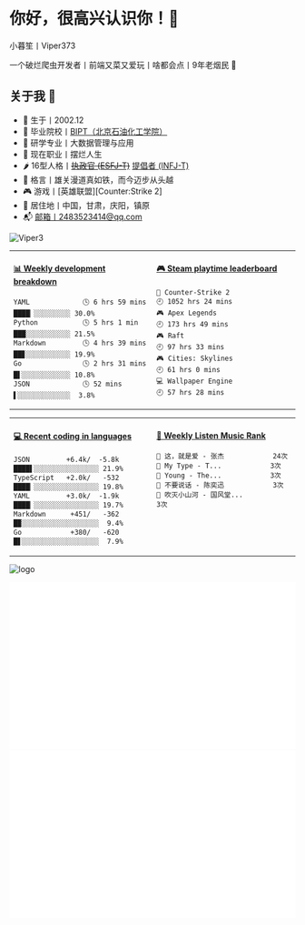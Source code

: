 # 你好，很高兴认识你！👋

小暮笙丨Viper373

一个破烂爬虫开发者丨前端又菜又爱玩丨啥都会点丨9年老烟民 🤣

## 关于我 🎨

- 🙁 生于丨2002.12
- 🏫 毕业院校丨[BIPT（北京石油化工学院）](https://www.bipt.edu.cn)
- 🎯 研学专业丨大数据管理与应用
- 🌊 现在职业丨摆烂人生
- 🌶
  16型人格丨<del>[执政官 (ESFJ-T)](https://www.16personalities.com/ch/esfj-人格)</del>
  [提倡者 (INFJ-T)](https://www.16personalities.com/ch/infj-人格)
- 🌱 格言丨雄关漫道真如铁，而今迈步从头越
- 🎮 游戏丨[英雄联盟][Counter:Strike 2]
- 🚩 居住地丨中国，甘肃，庆阳，镇原
- 📬 邮箱丨2483523414@qq.com

![Viper3](https://count.getloli.com/@Viper3?name=Viper3&theme=booru-lewd&padding=7&offset=0&align=center&scale=1&pixelated=1&darkmode=auto&num=3712)

<table>
<tr>
 <td valign="top" width="40%">

<!-- waka-box start -->
#### <a href="https://gist.github.com/8d9a3ebff6996f580d88012e6c6e02e6" target="_blank">📊 Weekly development breakdown</a>
```text
YAML             🕓 6 hrs 59 mins ████▏░░░░░░░░░ 30.0%
Python           🕓 5 hrs 1 min   ███░░░░░░░░░░░ 21.5%
Markdown         🕓 4 hrs 39 mins ██▊░░░░░░░░░░░ 19.9%
Go               🕓 2 hrs 31 mins █▌░░░░░░░░░░░░ 10.8%
JSON             🕓 52 mins       ▌░░░░░░░░░░░░░  3.8%
```
<!-- Powered by https://github.com/YouEclipse/waka-box-go . -->
<!-- waka-box end -->

</td>

<td valign="top" width="40%">

<!-- steam-box start -->
#### <a href="https://gist.github.com/64b6ce7b21a7d554b10b5a105b716ec7" target="_blank">🎮 Steam playtime leaderboard</a>
```text
🔫 Counter-Strike 2                 🕘 1052 hrs 24 mins
🎮 Apex Legends                     🕘 173 hrs 49 mins
🎮 Raft                             🕘 97 hrs 33 mins
🎮 Cities: Skylines                 🕘 61 hrs 0 mins
💻 Wallpaper Engine                 🕘 57 hrs 28 mins
```
<!-- Powered by https://github.com/YouEclipse/steam-box . -->
<!-- steam-box end -->

</td>
</tr>
</table>

<table>
<tr>
 <td valign="top" width="40%">

<!-- lang-box start -->
#### <a href="https://gist.github.com/f12b1909e28c47d7343c80b9590fe61c" target="_blank">💻 Recent coding in languages</a>
```text
JSON         +6.4k/  -5.8k ████▌░░░░░░░░░░░░░░░░ 21.9%
TypeScript   +2.0k/   -532 ████▏░░░░░░░░░░░░░░░░ 19.8%
YAML         +3.0k/  -1.9k ████▏░░░░░░░░░░░░░░░░ 19.7%
Markdown      +451/   -362 █▉░░░░░░░░░░░░░░░░░░░  9.4%
Go            +380/   -620 █▋░░░░░░░░░░░░░░░░░░░  7.9%
```
<!-- Powered by https://github.com/Viper373/lang-box . -->
<!-- lang-box end -->

</td>
 <td valign="top" width="40%">

<!-- netease-music-box start -->
#### <a href="https://gist.github.com/0de3f9fc7f3078a800f738e25eccea54" target="_blank">🎵 Weekly Listen Music Rank</a>
```text
🥇 这，就是爱 - 张杰			24次    
🥈 My Type - T...			3次    
🥉 Young - The...			3次    
🏅 不要说话 - 陈奕迅			3次    
🏅 吹灭小山河 - 国风堂...			3次    
```
<!-- Powered by https://github.com/Viper373/netease-music-box-go . -->
<!-- netease-music-box end -->

</td>
 </tr>
</table>

<img src="https://github-readme-stats-one-iota-51.vercel.app/api?username=Viper373&show_icons=true&theme=vue&locale=cn&count_private=true" alt="logo"/>

![](https://raw.githubusercontent.com/Viper373/github-stats/master/generated/overview.svg#gh-light-mode-only)
![](https://raw.githubusercontent.com/Viper373/github-stats/master/generated/languages.svg#gh-light-mode-only)
